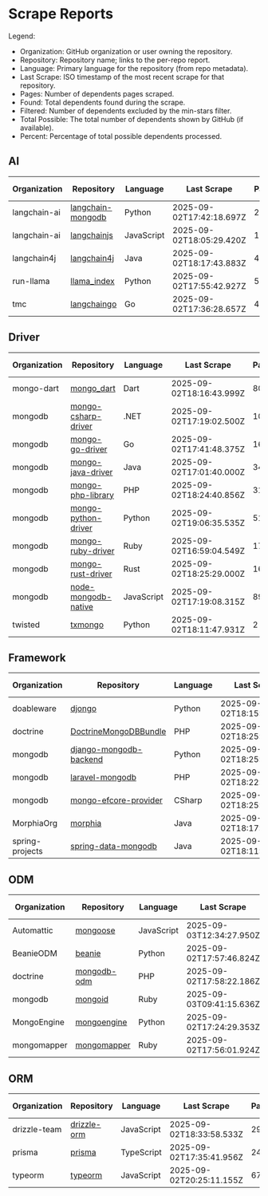 # Scrape Reports

Legend:

- Organization: GitHub organization or user owning the repository.
- Repository: Repository name; links to the per-repo report.
- Language: Primary language for the repository (from repo metadata).
- Last Scrape: ISO timestamp of the most recent scrape for that repository.
- Pages: Number of dependents pages scraped.
- Found: Total dependents found during the scrape.
- Filtered: Number of dependents excluded by the min-stars filter.
- Total Possible: The total number of dependents shown by GitHub (if available).
- Percent: Percentage of total possible dependents processed.

## AI

| Organization | Repository | Language | Last Scrape | Pages | Found | Filtered | Total Possible | Percent |
|---|---|---|---|---|---|---|---:|---:|
| langchain-ai | [langchain-mongodb](reports/langchain-ai-langchain-mongodb-dependents.md) | Python | 2025-09-02T17:42:18.697Z | 23 | 673 | 659 | 977 | 68.9% |
| langchain-ai | [langchainjs](reports/langchain-ai-langchainjs-dependents.md) | JavaScript | 2025-09-02T18:05:29.420Z | 1123 | 33276 | 32881 | 47411 | 70.2% |
| langchain4j | [langchain4j](reports/langchain4j-langchain4j-dependents.md) | Java | 2025-09-02T18:17:43.883Z | 43 | 1258 | 1219 | 1568 | 80.2% |
| run-llama | [llama_index](reports/run-llama-llama_index-dependents.md) | Python | 2025-09-02T17:55:42.927Z | 550 | 16372 | 16086 | 22719 | 72.1% |
| tmc | [langchaingo](reports/tmc-langchaingo-dependents.md) | Go | 2025-09-02T17:36:28.657Z | 40 | 1134 | 1086 | 1500 | 75.6% |

## Driver

| Organization | Repository | Language | Last Scrape | Pages | Found | Filtered | Total Possible | Percent |
|---|---|---|---|---|---|---|---:|---:|
| mongo-dart | [mongo_dart](reports/mongo-dart-mongo_dart-dependents.md) | Dart | 2025-09-02T18:16:43.999Z | 80 | 2393 | 2388 | 5634 | 42.5% |
| mongodb | [mongo-csharp-driver](reports/mongodb-mongo-csharp-driver-dependents.md) | .NET | 2025-09-02T17:19:02.500Z | 1044 | 31141 | 31006 | 87652 | 35.5% |
| mongodb | [mongo-go-driver](reports/mongodb-mongo-go-driver-dependents.md) | Go | 2025-09-02T17:41:48.375Z | 1638 | 47855 | 47236 | 97503 | 49.1% |
| mongodb | [mongo-java-driver](reports/mongodb-mongo-java-driver-dependents.md) | Java | 2025-09-02T17:01:40.000Z | 341 | 10161 | 10019 | 17791 | 57.1% |
| mongodb | [mongo-php-library](reports/mongodb-mongo-php-library-dependents.md) | PHP | 2025-09-02T18:24:40.856Z | 312 | 9269 | 9199 | 22122 | 41.9% |
| mongodb | [mongo-python-driver](reports/mongodb-mongo-python-driver-dependents.md) | Python | 2025-09-02T19:06:35.535Z | 5127 | 148979 | 148493 | 398911 | 37.3% |
| mongodb | [mongo-ruby-driver](reports/mongodb-mongo-ruby-driver-dependents.md) | Ruby | 2025-09-02T16:59:04.549Z | 172 | 5056 | 4907 | 22226 | 22.7% |
| mongodb | [mongo-rust-driver](reports/mongodb-mongo-rust-driver-dependents.md) | Rust | 2025-09-02T18:25:29.000Z | 165 | 4874 | 4803 | 10985 | 44.4% |
| mongodb | [node-mongodb-native](reports/mongodb-node-mongodb-native-dependents.md) | JavaScript | 2025-09-02T17:19:08.315Z | 898 | 26875 | 26832 | 5703393 | 0.5% |
| twisted | [txmongo](reports/twisted-txmongo-dependents.md) | Python | 2025-09-02T18:11:47.931Z | 2 | 40 | 38 | 108 | 37.0% |

## Framework

| Organization | Repository | Language | Last Scrape | Pages | Found | Filtered | Total Possible | Percent |
|---|---|---|---|---|---|---|---:|---:|
| doableware | [djongo](reports/doableware-djongo-dependents.md) | Python | 2025-09-02T18:15:36.111Z | 195 | 5795 | 5789 | 12495 | 46.4% |
| doctrine | [DoctrineMongoDBBundle](reports/doctrine-DoctrineMongoDBBundle-dependents.md) | PHP | 2025-09-02T18:25:44.170Z | 27 | 779 | 762 | 2471 | 31.5% |
| mongodb | [django-mongodb-backend](reports/mongodb-django-mongodb-backend-dependents.md) | Python | 2025-09-02T18:25:47.794Z | 2 | 37 | 36 | 49 | 75.5% |
| mongodb | [laravel-mongodb](reports/mongodb-laravel-mongodb-dependents.md) | PHP | 2025-09-02T18:22:44.452Z | 103 | 3062 | 3049 | 9336 | 32.8% |
| mongodb | [mongo-efcore-provider](reports/mongodb-mongo-efcore-provider-dependents.md) | CSharp | 2025-09-02T18:25:12.592Z | 29 | 855 | 853 | 1179 | 72.5% |
| MorphiaOrg | [morphia](reports/MorphiaOrg-morphia-dependents.md) | Java | 2025-09-02T18:17:02.642Z | 7 | 183 | 176 | 322 | 56.8% |
| spring-projects | [spring-data-mongodb](reports/spring-projects-spring-data-mongodb-dependents.md) | Java | 2025-09-02T18:11:35.479Z | 257 | 7628 | 7520 | 29376 | 26.0% |

## ODM

| Organization | Repository | Language | Last Scrape | Pages | Found | Filtered | Total Possible | Percent |
|---|---|---|---|---|---|---|---:|---:|
| Automattic | [mongoose](reports/Automattic-mongoose-dependents.md) | JavaScript | 2025-09-03T12:34:27.950Z | 6540 | 195207 | 195142 | 5656841 | 3.5% |
| BeanieODM | [beanie](reports/BeanieODM-beanie-dependents.md) | Python | 2025-09-02T17:57:46.824Z | 95 | 2814 | 2788 | 4295 | 65.5% |
| doctrine | [mongodb-odm](reports/doctrine-mongodb-odm-dependents.md) | PHP | 2025-09-02T17:58:22.186Z | 33 | 961 | 927 | 3078 | 31.2% |
| mongodb | [mongoid](reports/mongodb-mongoid-dependents.md) | Ruby | 2025-09-03T09:41:15.636Z | 136 | 4013 | 3881 | 23646 | 17.0% |
| MongoEngine | [mongoengine](reports/MongoEngine-mongoengine-dependents.md) | Python | 2025-09-02T17:24:29.353Z | 372 | 11060 | 10938 | 27281 | 40.5% |
| mongomapper | [mongomapper](reports/mongomapper-mongomapper-dependents.md) | Ruby | 2025-09-02T17:56:01.924Z | 18 | 473 | 454 | 2787 | 17.0% |

## ORM

| Organization | Repository | Language | Last Scrape | Pages | Found | Filtered | Total Possible | Percent |
|---|---|---|---|---|---|---|---:|---:|
| drizzle-team | [drizzle-orm](reports/drizzle-team-drizzle-orm-dependents.md) | JavaScript | 2025-09-02T18:33:58.533Z | 2910 | 86878 | 86401 | 140054 | 62.0% |
| prisma | [prisma](reports/prisma-prisma-dependents.md) | TypeScript | 2025-09-02T17:35:41.956Z | 2422 | 72369 | 72289 | 754385 | 9.6% |
| typeorm | [typeorm](reports/typeorm-typeorm-dependents.md) | JavaScript | 2025-09-02T20:25:11.155Z | 6783 | 202308 | 201690 | 427324 | 47.3% |

